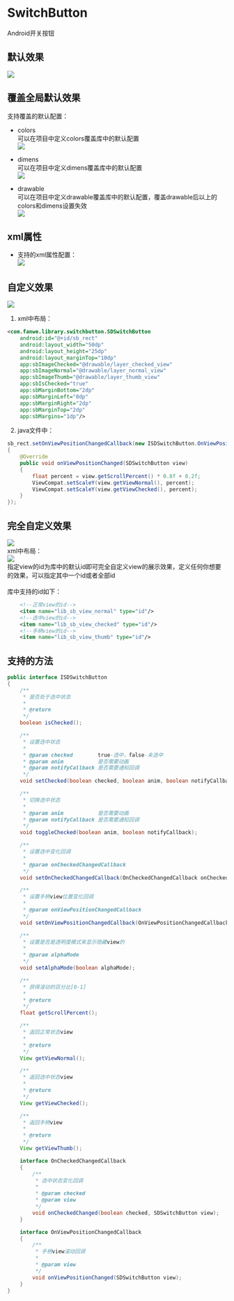 # SwitchButton
Android开关按钮

## 默认效果
![](http://thumbsnap.com/i/KBISOucv.gif?0705)

## 覆盖全局默认效果
支持覆盖的默认配置：<br>
* colors <br>
可以在项目中定义colors覆盖库中的默认配置<br>
![](http://thumbsnap.com/i/VJIMDfDU.png?0706)<br>

* dimens <br>
可以在项目中定义dimens覆盖库中的默认配置<br>
![](http://thumbsnap.com/i/RoMc4bVA.png?0706)<br>

* drawable <br>
可以在项目中定义drawable覆盖库中的默认配置，覆盖drawable后以上的colors和dimens设置失效<br>
![](http://thumbsnap.com/i/vErZPQhN.png?0706)<br>

## xml属性
* 支持的xml属性配置：<br>
![](http://thumbsnap.com/i/4DrNGJt9.png?0706)<br>

## 自定义效果
![](http://thumbsnap.com/i/YS9spIQs.gif?0706)<br>

1. xml中布局：<br>
```Xml
<com.fanwe.library.switchbutton.SDSwitchButton
    android:id="@+id/sb_rect"
    android:layout_width="50dp"
    android:layout_height="25dp"
    android:layout_marginTop="10dp"
    app:sbImageChecked="@drawable/layer_checked_view"
    app:sbImageNormal="@drawable/layer_normal_view"
    app:sbImageThumb="@drawable/layer_thumb_view"
    app:sbIsChecked="true"
    app:sbMarginBottom="2dp"
    app:sbMarginLeft="0dp"
    app:sbMarginRight="2dp"
    app:sbMarginTop="2dp"
    app:sbMargins="1dp"/>
```
2. java文件中：<br>
```Java
sb_rect.setOnViewPositionChangedCallback(new ISDSwitchButton.OnViewPositionChangedCallback()
{
    @Override
    public void onViewPositionChanged(SDSwitchButton view)
    {
        float percent = view.getScrollPercent() * 0.8f + 0.2f;
        ViewCompat.setScaleY(view.getViewNormal(), percent);
        ViewCompat.setScaleY(view.getViewChecked(), percent);
    }
});
```

## 完全自定义效果
![](http://thumbsnap.com/i/4jo7RqHa.gif?0706)<br>
xml中布局：<br>
![](http://thumbsnap.com/i/8Z9dbQ1f.png?0706)<br>
指定view的id为库中的默认id即可完全自定义view的展示效果，定义任何你想要的效果，可以指定其中一个id或者全部id<br>
<br>
库中支持的id如下：
```Xml
    <!--正常view的id-->
    <item name="lib_sb_view_normal" type="id"/>
    <!--选中view的id-->
    <item name="lib_sb_view_checked" type="id"/>
    <!--手柄view的id-->
    <item name="lib_sb_view_thumb" type="id"/>
```

## 支持的方法
```Java
public interface ISDSwitchButton
{
    /**
     * 是否处于选中状态
     *
     * @return
     */
    boolean isChecked();

    /**
     * 设置选中状态
     *
     * @param checked        true-选中，false-未选中
     * @param anim           是否需要动画
     * @param notifyCallback 是否需要通知回调
     */
    void setChecked(boolean checked, boolean anim, boolean notifyCallback);

    /**
     * 切换选中状态
     *
     * @param anim           是否需要动画
     * @param notifyCallback 是否需要通知回调
     */
    void toggleChecked(boolean anim, boolean notifyCallback);

    /**
     * 设置选中变化回调
     *
     * @param onCheckedChangedCallback
     */
    void setOnCheckedChangedCallback(OnCheckedChangedCallback onCheckedChangedCallback);

    /**
     * 设置手柄view位置变化回调
     *
     * @param onViewPositionChangedCallback
     */
    void setOnViewPositionChangedCallback(OnViewPositionChangedCallback onViewPositionChangedCallback);

    /**
     * 设置是否是透明度模式来显示隐藏view的
     *
     * @param alphaMode
     */
    void setAlphaMode(boolean alphaMode);

    /**
     * 获得滚动的百分比[0-1]
     *
     * @return
     */
    float getScrollPercent();

    /**
     * 返回正常状态view
     *
     * @return
     */
    View getViewNormal();

    /**
     * 返回选中状态view
     *
     * @return
     */
    View getViewChecked();

    /**
     * 返回手柄view
     *
     * @return
     */
    View getViewThumb();

    interface OnCheckedChangedCallback
    {
        /**
         * 选中状态变化回调
         *
         * @param checked
         * @param view
         */
        void onCheckedChanged(boolean checked, SDSwitchButton view);
    }

    interface OnViewPositionChangedCallback
    {
        /**
         * 手柄view滚动回调
         *
         * @param view
         */
        void onViewPositionChanged(SDSwitchButton view);
    }
}
```

